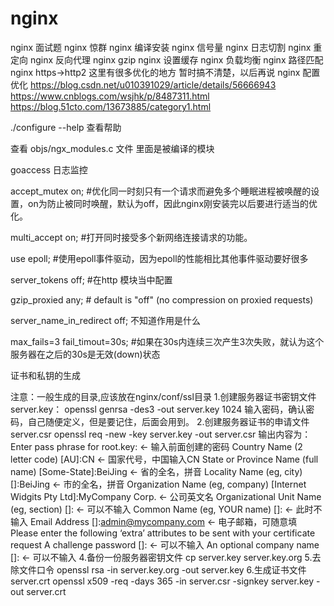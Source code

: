 # nginx

nginx 面试题
nginx 惊群
nginx 编译安装
nginx 信号量
nginx 日志切割
nginx 重定向
nginx 反向代理
nginx gzip
nginx 设置缓存
nginx 负载均衡
nginx 路径匹配
nginx https->http2  这里有很多优化的地方 暂时搞不清楚，以后再说
nginx 配置优化 https://blog.csdn.net/u010391029/article/details/56666943                        
              https://www.cnblogs.com/wsjhk/p/8487311.html
              https://blog.51cto.com/13673885/category1.html


./configure --help 查看帮助

查看 objs/ngx_modules.c 文件 里面是被编译的模块

goaccess 日志监控

accept_mutex on; #优化同一时刻只有一个请求而避免多个睡眠进程被唤醒的设置，on为防止被同时唤醒，默认为off，因此nginx刚安装完以后要进行适当的优化。

multi_accept on; #打开同时接受多个新网络连接请求的功能。

use epoll; #使用epoll事件驱动，因为epoll的性能相比其他事件驱动要好很多

server_tokens off; #在http 模块当中配置

gzip_proxied any; # default is "off" (no compression on proxied requests)

server_name_in_redirect off; 不知道作用是什么

max_fails=3 fail_timout=30s;   #如果在30s内连续三次产生3次失败，就认为这个服务器在之后的30s是无效(down)状态




证书和私钥的生成

注意：一般生成的目录,应该放在nginx/conf/ssl目录
1.创建服务器证书密钥文件 server.key：
openssl genrsa -des3 -out server.key 1024
输入密码，确认密码，自己随便定义，但是要记住，后面会用到。
2.创建服务器证书的申请文件 server.csr
openssl req -new -key server.key -out server.csr
输出内容为：
Enter pass phrase for root.key: ← 输入前面创建的密码 
Country Name (2 letter code) [AU]:CN ← 国家代号，中国输入CN 
State or Province Name (full name) [Some-State]:BeiJing ← 省的全名，拼音 
Locality Name (eg, city) []:BeiJing ← 市的全名，拼音 
Organization Name (eg, company) [Internet Widgits Pty Ltd]:MyCompany Corp. ← 公司英文名 
Organizational Unit Name (eg, section) []: ← 可以不输入 
Common Name (eg, YOUR name) []: ← 此时不输入 
Email Address []:admin@mycompany.com ← 电子邮箱，可随意填
Please enter the following ‘extra’ attributes 
to be sent with your certificate request 
A challenge password []: ← 可以不输入 
An optional company name []: ← 可以不输入
4.备份一份服务器密钥文件
cp server.key server.key.org
5.去除文件口令
openssl rsa -in server.key.org -out server.key
6.生成证书文件server.crt
openssl x509 -req -days 365 -in server.csr -signkey server.key -out server.crt

